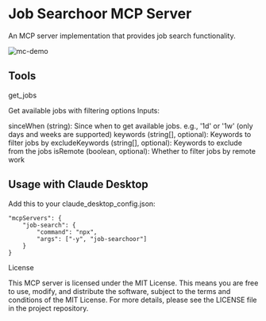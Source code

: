 # Job Searchoor MCP Server

An MCP server implementation that provides job search functionality.

![mc-demo](https://github.com/user-attachments/assets/87159634-5e4c-41af-ad54-4c5ef19bf9d0)

## Tools

get_jobs

Get available jobs with filtering options
Inputs:

sinceWhen (string): Since when to get available jobs. e.g., '1d' or '1w' (only days and weeks are supported)
keywords (string[], optional): Keywords to filter jobs by
excludeKeywords (string[], optional): Keywords to exclude from the jobs
isRemote (boolean, optional): Whether to filter jobs by remote work

## Usage with Claude Desktop

Add this to your claude_desktop_config.json:

```json{
"mcpServers": {
    "job-search": {
        "command": "npx",
        "args": ["-y", "job-searchoor"]
    }
}
```

License

This MCP server is licensed under the MIT License. This means you are free to use, modify, and distribute the software, subject to the terms and conditions of the MIT License. For more details, please see the LICENSE file in the project repository.
